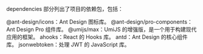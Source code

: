dependencies 部分列出了项目的依赖包，包括：

@ant-design/icons：Ant Design 图标库。
@ant-design/pro-components：Ant Design Pro 组件库。
@umijs/max：UmiJS 的增强版，是一个用于构建现代应用的框架。
ahooks：React 的 Hooks 库。
antd：Ant Design 的核心组件库。
jsonwebtoken：处理 JWT 的 JavaScript 库。